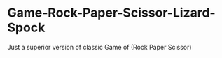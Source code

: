 # Game-Rock-Paper-Scissor-Lizard-Spock
Just a superior version of classic Game of (Rock Paper Scissor)
